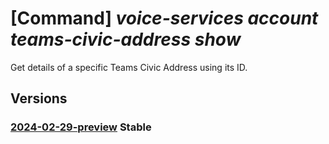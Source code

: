 # [Command] _voice-services account teams-civic-address show_

Get details of a specific Teams Civic Address using its ID.

## Versions

### [2024-02-29-preview](/Resources/data-plane/microsoft.voiceservices/L2FjY291bnRzL3t9L3RlYW1zY2l2aWNhZGRyZXNzZXMve30=/2024-02-29-preview.xml) **Stable**

<!-- data-plane:microsoft.voiceservices /accounts/{}/teamscivicaddresses/{} 2024-02-29-preview -->
